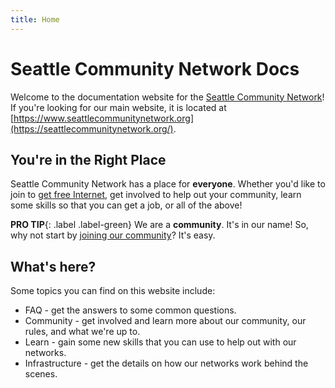 ```yaml
---
title: Home
---
```


# Seattle Community Network Docs
Welcome to the documentation website for the [Seattle Community Network](https://seattlecommunitynetwork.org/)! If you're looking for our main website, it is located at [https://www.seattlecommunitynetwork.org](https://seattlecommunitynetwork.org/).

## You're in the Right Place

Seattle Community Network has a place for **everyone**. Whether you'd like to join
to [get free Internet](faq/connection.md), get involved to help out your community, learn some skills
so that you can get a job, or all of the above!

**PRO TIP**{: .label .label-green} We are a **community**. It's in our name! So, why not start by [joining our community](community/join.md)? It's easy.

## What's here?
Some topics you can find on this website include:

- FAQ - get the answers to some common questions.
- Community - get involved and learn more about our community, our rules, and what we're up to.
- Learn - gain some new skills that you can use to help out with our networks.
- Infrastructure - get the details on how our networks work behind the scenes.